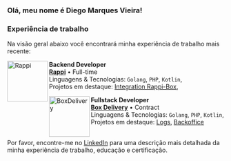 <!--
### Bem-vindo ao meu perfil 👋

**didiegovieira/didiegovieira** is a ✨ _special_ ✨ repository because its `README.md` (this file) appears on your GitHub profile.

Here are some ideas to get you started:

- 🔭 I’m currently working on ...
- 🌱 I’m currently learning ...
- 👯 I’m looking to collaborate on ...
- 🤔 I’m looking for help with ...
- 💬 Ask me about ...
- 📫 How to reach me: ...
- 😄 Pronouns: ...
- ⚡ Fun fact: ...

![snake gif](https://github.com/didiegovieira/didiegovieira/blob/output/github-contribution-grid-snake.svg)
-->

### Olá, meu nome é Diego Marques Vieira!
### Experiência de trabalho

Na visão geral abaixo você encontrará minha experiência de trabalho mais recente:

[<img align="left" height="94px" width="94px" alt="Rappi" src="https://encrypted-tbn0.gstatic.com/images?q=tbn:ANd9GcQBMXiapJO3bOHBmBO-BV8tc0VMYeuuMo7isab6h8lOiA&s"/>](https://www.rappi.com.br/)

**Backend Developer** \
[**Rappi**](https://www.rappi.com.br/) • Full-time \
Linguagens & Tecnologias: `Golang`, `PHP`, `Kotlin`,\
Projetos em destaque: [Integration Rappi-Box](),
<br/>

[<img align="left" height="94px" width="94px" alt="BoxDelivery" src="https://media.licdn.com/dms/image/v2/C4D0BAQEqm2dfNh1oOw/company-logo_200_200/company-logo_200_200/0/1635784507112/boxdeliveryonline_logo?e=2147483647&v=beta&t=3xDHomVXUY5DucjYniWnTTxDOGWvsaDBWqhEDIYXTb8"/>](https://boxdelivery.com.br/)

**Fullstack Developer** \
[**Box Delivery**](https://boxdelivery.com.br/) • Contract \
Linguagens & Tecnologias: `Golang`, `PHP`, `Kotlin`,\
Projetos em destaque: [Logs](), [Backoffice]()
<br/>
<br/>

Por favor, encontre-me no [LinkedIn](https://www.linkedin.com/in/didiegovieira/) para uma descrição mais detalhada da minha experiência de trabalho, educação e certificação.
